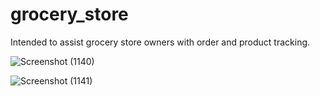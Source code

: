 # grocery_store

Intended to assist grocery store owners with order and product tracking. 

![Screenshot (1140)](https://user-images.githubusercontent.com/111395016/185766894-85ade32b-49f1-4f9c-862e-a2adf0a55e90.png)

![Screenshot (1141)](https://user-images.githubusercontent.com/111395016/185766911-f178a3cb-8c0b-42d8-ac36-1b623c060708.png)
